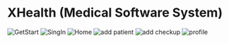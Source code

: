 ﻿# XHealth (Medical Software System) 
![GetStart](https://github.com/user-attachments/assets/1f2c7888-417c-45f9-8577-639fe90306af)  ![SingIn](https://github.com/user-attachments/assets/b3663e0f-5802-4f24-95b2-6b1aff49a736)  ![Home](https://github.com/user-attachments/assets/83d7e3d3-035e-42a1-9b62-2ce40d95117b)  ![add patient](https://github.com/user-attachments/assets/e1529b15-4004-4969-a6ad-6378b0cf4ad1)  ![add checkup](https://github.com/user-attachments/assets/2e61a3df-35de-4b49-ac25-2b1f84dacf0f)  ![profile](https://github.com/user-attachments/assets/943abddd-b073-4af8-8fe2-ba5f5515bf02)
